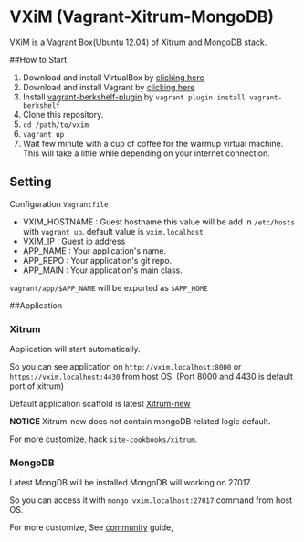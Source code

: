 # VXiM (Vagrant-Xitrum-MongoDB)

VXiM is a Vagrant Box(Ubuntu 12.04) of Xitrum and MongoDB stack.

##How to Start
1. Download and install VirtualBox by [clicking here](https://www.virtualbox.org/wiki/Downloads)
2. Download and install Vagrant by [clicking here](http://downloads.vagrantup.com/)
3. Install [vagrant-berkshelf-plugin](https://github.com/berkshelf/vagrant-berkshelf) by `vagrant plugin install vagrant-berkshelf`
4. Clone this repository.
5. `cd /path/to/vxim`
6. `vagrant up`
7. Wait few minute with a cup of coffee for the warmup virtual machine. This will take a little while depending on your internet connection.


## Setting

Configuration `Vagrantfile`

* VXIM_HOSTNAME : Guest hostname this value will be add in `/etc/hosts` with `vagrant up`. default value is `vxim.localhost`
* VXIM_IP       : Guest ip address
* APP_NAME      : Your application's name.
* APP_REPO      : Your application's git repo.
* APP_MAIN      : Your application's main class.

`vagrant/app/$APP_NAME` will be exported as `$APP_HOME`


##Application

### Xitrum

Application will start automatically.

So you can see application on `http://vxim.localhost:8000` or `https://vxim.localhost:4430` from host OS.
(Port 8000 and 4430 is default port of xitrum)

Default application scaffold is latest [Xitrum-new](http://github.com/ngocdathan/xirum-new)

**NOTICE**
Xitrum-new does not contain mongoDB related logic default.

For more customize, hack `site-cookbooks/xitrum`.

### MongoDB

Latest MongDB will be installed.MongoDB will working on 27017.

So you can access it with `mongo vxim.localhost:27017` command from host OS.

For more customize, See [community](http://community.opscode.com/cookbooks/mongodb) guide,
